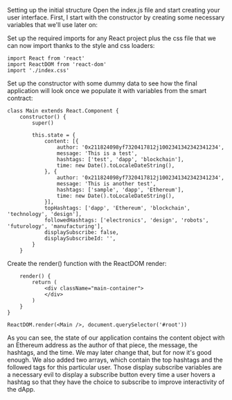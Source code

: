 Setting up the initial structure
Open the index.js file and start creating your user interface. First, I start with the constructor by creating some necessary variables that we'll use later on:

Set up the required imports for any React project plus the css file that we can now import thanks to the style and css loaders:
```
import React from 'react'
import ReactDOM from 'react-dom'
import './index.css'
```

Set up the constructor with some dummy data to see how the final application will look once we populate it with variables from the smart contract:

```
class Main extends React.Component {
    constructor() {
        super()

        this.state = {
            content: [{
                author: '0x211824098yf7320417812j1002341342342341234',
                message: 'This is a test',
                hashtags: ['test', 'dapp', 'blockchain'],
                time: new Date().toLocaleDateString(),
            }, {
                author: '0x211824098yf7320417812j1002341342342341234',
                message: 'This is another test',
                hashtags: ['sample', 'dapp', 'Ethereum'],
                time: new Date().toLocaleDateString(),
            }],
            topHashtags: ['dapp', 'Ethereum', 'blockchain', 'technology', 'design'],
            followedHashtags: ['electronics', 'design', 'robots', 'futurology', 'manufacturing'],
            displaySubscribe: false,
            displaySubscribeId: '',
        }
    }
```

Create the render() function with the ReactDOM render:

```
    render() {
        return (
            <div className="main-container">
            </div>
        )
    }
}

ReactDOM.render(<Main />, document.querySelector('#root'))
```

As you can see, the state of our application contains the content object with an Ethereum address as the author of that piece, the message, the hashtags, and the time. We may later change that, but for now it's good enough. We also added two arrays, which contain the top hashtags and the followed tags for this particular user. Those display subscribe variables are a necessary evil to display a subscribe button every time a user hovers a hashtag so that they have the choice to subscribe to improve interactivity of the dApp. 